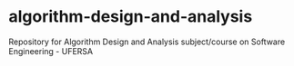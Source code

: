 # algorithm-design-and-analysis
Repository for Algorithm Design and Analysis subject/course on Software Engineering - UFERSA 
